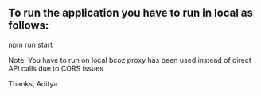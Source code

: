 ## To run the application you have to run in local as follows:

npm run start


Note: You have to run on local bcoz proxy has been used instead of direct API calls due to CORS issues

Thanks,
Aditya
